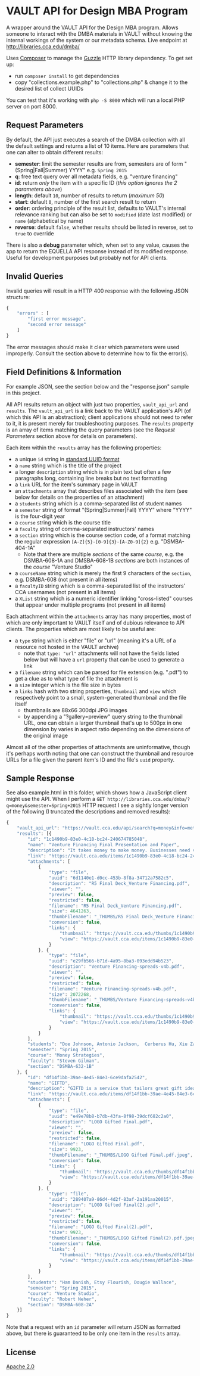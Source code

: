 # VAULT API for Design MBA Program

A wrapper around the VAULT API for the Design MBA program. Allows someone to interact with the DMBA materials in VAULT without knowing the internal workings of the system or our metadata schema. Live endpoint at http://libraries.cca.edu/dmba/

Uses [Composer](https://getcomposer.org/) to manage the [Guzzle](https://guzzle3.readthedocs.org/http-client/client.html) HTTP library dependency. To get set up:

- run `composer install` to get dependencies
- copy "collections.example.php" to "collections.php" & change it to the desired list of collect UUIDs

You can test that it's working with `php -S 8000` which will run a local PHP server on port 8000.

## Request Parameters

By default, the API just executes a search of the DMBA collection with all the default settings and returns a list of 10 items. Here are parameters that one can alter to obtain different results:

- **semester**: limit the semester results are from, semesters are of form "(Spring|Fall|Summer) YYYY" e.g. `Spring 2015`
- **q**: free text query over all metadata fields, e.g. "venture financing"
- **id**: return _only_ the item with a specific ID (_this option ignores the 2 parameters above_)
- **length**: default `10`, number of results to return (_maximum 50_)
- **start**: default `0`, number of the first search result to return
- **order**: ordering principle of the result list, defaults to VAULT's internal relevance ranking but can also be set to `modified` (date last modified) or `name` (alphabetical by name)
- **reverse**: default `false`, whether results should be listed in reverse, set to `true` to override

There is also a **debug** parameter which, when set to any value, causes the app to return the EQUELLA API response instead of its modified response. Useful for development purposes but probably not for API clients.

## Invalid Queries

Invalid queries will result in a HTTP 400 response with the following JSON structure:

```js
{
    "errors" : [
        "first error message",
        "second error message"
    ]
}
```

The error messages should make it clear which parameters were used improperly. Consult the section above to determine how to fix the error(s).

## Field Definitions & Information

For example JSON, see the section below and the "response.json" sample in this project.

All API results return an object with just two properties, `vault_api_url` and `results`. The `vault_api_url` is a link back to the VAULT application's API (of which this API is an abstraction); client applications should not need to refer to it, it is present merely for troubleshooting purposes. The `results` property is an array of items matching the query parameters (see the _Request Parameters_ section above for details on parameters).

Each item within the `results` array has the following properties:

- a unique `id` string in [standard UUID format](https://en.wikipedia.org/wiki/Universally_unique_identifier)
- a `name` string which is the title of the project
- a longer `description` string which is in plain text but often a few paragraphs long, containing line breaks but no text formatting
- a `link` URL for the item's summary page in VAULT
- an `attachments` array that describes files associated with the item (see below for details on the properties of an attachment)
- a `students` string which is a comma-separated list of student names
- a `semester` string of format "(Spring|Summer|Fall) YYYY" where "YYYY" is the four-digit year
- a `course` string which is the course title
- a `faculty` string of comma-separated instructors' names
- a `section` string which is the course section code, of a format matching the regular expression `[A-Z]{5}-[0-9]{3}-[A-Z0-9]{2}` e.g. "DSMBA-404-1A"
    + Note that there are multiple _sections_ of the same _course_, e.g. the DSMBA-608-1A and DMSBA-608-1B _sections_ are both instances of the _course_ "Venture Studio"
- a `courseName` string which is merely the first 9 characters of the `section`, e.g. DSMBA-608 (not present in all items)
- a `facultyID` string which is a comma-separated list of the instructors' CCA usernames (not present in all items)
- a `XList` string which is a numeric identifier linking "cross-listed" courses that appear under multiple programs (not present in all items)

Each attachment within the `attachments` array has many properties, most of which are only important to VAULT itself and of dubious relevance to API clients. The properties which are most likely to be useful are:

- a `type` string which is either "file" or "url" (meaning it's a URL of a resource not hosted in the VAULT archive)
    + note that `type: "url"` attachments will not have the fields listed below but will have a `url` property that can be used to generate a link
- a `filename` string which can be parsed for file extension (e.g. ".pdf") to get a clue as to what type of file the attachment is
- a `size` integer which is the file size in bytes
- a `links` hash with two string properties, `thumbnail` and `view` which respectively point to a small, system-generated thumbnail and the file itself
    + thumbnails are 88x66 300dpi JPG images
    + by appending a "?gallery=preview" query string to the thumbnail URL, one can obtain a larger thumbnail that's up to 500px in one dimension by varies in aspect ratio depending on the dimensions of the original image

Almost all of the other properties of attachments are uninformative, though it's perhaps worth noting that one can construct the thumbnail and resource URLs for a file given the parent item's ID and the file's `uuid` property.

## Sample Response

See also example.html in this folder, which shows how a JavaScript client might use the API. When I perform a `GET http://libraries.cca.edu/dmba/?q=money&semester=Spring+2015` HTTP request I see a sightly longer version of the following (I truncated the descriptions and removed results):

```js
{
    "vault_api_url": "https://vault.cca.edu/api/search?q=money&info=metadata%2Cbasic%2Cattachment&collections=70a86791-8453-4ad3-9906-f4e070621d05&where=%2Fxml%2Flocal%2FcourseInfo%2Fsemester%20%3D%20%27Spring%202015%27",
    "results": [{
        "id": "1c1490b9-83e0-4c18-bc24-240674785048",
        "name": "Venture Financing Final Presentation and Paper",
        "description": "It takes money to make money. Businesses need varying amounts of funds…",
        "link": "https://vault.cca.edu/items/1c1490b9-83e0-4c18-bc24-240674785048/1/",
        "attachments": [
            {
                "type": "file",
                "uuid": "6d1140e1-d0cc-453b-8f8a-34712a7582c5",
                "description": "R5 Final Deck_Venture Financing.pdf",
                "viewer": "",
                "preview": false,
                "restricted": false,
                "filename": "R5 Final Deck_Venture Financing.pdf",
                "size": 4641263,
                "thumbFilename": "_THUMBS/R5 Final Deck_Venture Financing.pdf.jpeg",
                "conversion": false,
                "links": {
                    "thumbnail": "https://vault.cca.edu/thumbs/1c1490b9-83e0-4c18-bc24-240674785048/1/6d1140e1-d0cc-453b-8f8a-34712a7582c5",
                    "view": "https://vault.cca.edu/items/1c1490b9-83e0-4c18-bc24-240674785048/1/?attachment.uuid=6d1140e1-d0cc-453b-8f8a-34712a7582c5"
                }
            }, {
                "type": "file",
                "uuid": "e29fb566-b71d-4a95-8ba3-093edd94b523",
                "description": "Venture Financing-spreads-v4b.pdf",
                "viewer": "",
                "preview": false,
                "restricted": false,
                "filename": "Venture Financing-spreads-v4b.pdf",
                "size": 2072268,
                "thumbFilename": "_THUMBS/Venture Financing-spreads-v4b.pdf.jpeg",
                "conversion": false,
                "links": {
                    "thumbnail": "https://vault.cca.edu/thumbs/1c1490b9-83e0-4c18-bc24-240674785048/1/e29fb566-b71d-4a95-8ba3-093edd94b523",
                    "view": "https://vault.cca.edu/items/1c1490b9-83e0-4c18-bc24-240674785048/1/?attachment.uuid=e29fb566-b71d-4a95-8ba3-093edd94b523"
                }
            }
        ],
        "students": "Doe Johnson, Antonio Jackson,  Cerberus Hu, Xiu Zao, Mikhail Garbanzo ",
        "semester": "Spring 2015",
        "course": "Money Strategies",
        "faculty": "Steven Gilman",
        "section": "DSMBA-632-1B"
    }, {
        "id": "df14f1bb-39ae-4e45-84e3-6ce9dafa2542",
        "name": "GIFTD",
        "description": "GIFTD is a service that tailors great gift ideas to take the stress…",
        "link": "https://vault.cca.edu/items/df14f1bb-39ae-4e45-84e3-6ce9dafa2542/1/",
        "attachments": [
            {
                "type": "file",
                "uuid": "e49e78b8-b7db-43fa-8f98-39dcf682c2a0",
                "description": "LOGO Gifted Final.pdf",
                "viewer": "",
                "preview": false,
                "restricted": false,
                "filename": "LOGO Gifted Final.pdf",
                "size": 9923,
                "thumbFilename": "_THUMBS/LOGO Gifted Final.pdf.jpeg",
                "conversion": false,
                "links": {
                    "thumbnail": "https://vault.cca.edu/thumbs/df14f1bb-39ae-4e45-84e3-6ce9dafa2542/1/e49e78b8-b7db-43fa-8f98-39dcf682c2a0",
                    "view": "https://vault.cca.edu/items/df14f1bb-39ae-4e45-84e3-6ce9dafa2542/1/?attachment.uuid=e49e78b8-b7db-43fa-8f98-39dcf682c2a0"
                }
            }, {
                "type": "file",
                "uuid": "289407a9-86d4-4d2f-83af-2a191aa20015",
                "description": "LOGO Gifted Final(2).pdf",
                "viewer": "",
                "preview": false,
                "restricted": false,
                "filename": "LOGO Gifted Final(2).pdf",
                "size": 9923,
                "thumbFilename": "_THUMBS/LOGO Gifted Final(2).pdf.jpeg",
                "conversion": false,
                "links": {
                    "thumbnail": "https://vault.cca.edu/thumbs/df14f1bb-39ae-4e45-84e3-6ce9dafa2542/1/289407a9-86d4-4d2f-83af-2a191aa20015",
                    "view": "https://vault.cca.edu/items/df14f1bb-39ae-4e45-84e3-6ce9dafa2542/1/?attachment.uuid=289407a9-86d4-4d2f-83af-2a191aa20015"
                }
            }
        ],
        "students": "Ham Danish, Etsy Flourish, Dougie Wallace",
        "semester": "Spring 2015",
        "course": "Venture Studio",
        "faculty": "Robert Neher",
        "section": "DSMBA-608-2A"
    }]
}
```

Note that a request with an `id` parameter will return JSON as formatted above, but there is guaranteed to be only one item in the `results` array.

## License

[Apache 2.0](https://www.apache.org/licenses/LICENSE-2.0)
